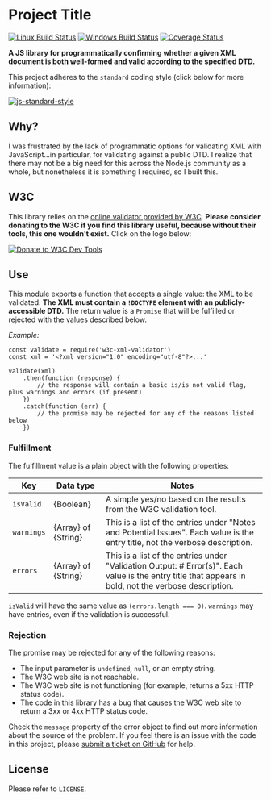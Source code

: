 # Project Title

[![Linux Build Status](https://img.shields.io/travis/DPassarelli/w3c-xml-validator/master?label=Linux%20build&logo=travis)](https://travis-ci.org/DPassarelli/w3c-xml-validator)
[![Windows Build Status](https://img.shields.io/appveyor/build/DPassarelli/w3c-xml-validator/master?label=Windows%20build&logo=appveyor)](https://ci.appveyor.com/project/DPassarelli/w3c-xml-validator)
[![Coverage Status](https://img.shields.io/coveralls/github/DPassarelli/w3c-xml-validator/master?logo=coveralls)](https://coveralls.io/github/DPassarelli/w3c-xml-validator?branch=master)

**A JS library for programmatically confirming whether a given XML document is both well-formed and valid according to the specified DTD.**

This project adheres to the `standard` coding style (click below for more information):

[![js-standard-style](https://cdn.rawgit.com/feross/standard/master/badge.svg)](https://github.com/feross/standard#javascript-standard-style)

## Why?

I was frustrated by the lack of programmatic options for validating XML with JavaScript...in particular, for validating against a public DTD. I realize that there may not be a big need for this across the Node.js community as a whole, but nonetheless it is something I required, so I built this.

## W3C

This library relies on the [online validator provided by W3C](https://validator.w3.org). **Please consider donating to the W3C if you find this library useful, because without their tools, this one wouldn't exist.** Click on the logo below:

[![Donate to W3C Dev Tools](https://www.w3.org/QA/Tools/I_heart_validator_lg)](http://w3.org/support/donate/?recipient=w3cdevs)

## Use

This module exports a function that accepts a single value: the XML to be validated. **The XML must contain a `!DOCTYPE` element with an publicly-accessible DTD.** The return value is a `Promise` that will be fulfilled or rejected with the values described below.

_Example:_

```(javascript)
const validate = require('w3c-xml-validator')
const xml = '<?xml version="1.0" encoding="utf-8"?>...'

validate(xml)
    .then(function (response) {
        // the response will contain a basic is/is not valid flag, plus warnings and errors (if present)
    })
    .catch(function (err) {
        // the promise may be rejected for any of the reasons listed below    
    })
```

### Fulfillment

The fulfillment value is a plain object with the following properties:

| Key | Data type | Notes |
|-----|-----------|-------|
| `isValid` | {Boolean} | A simple yes/no based on the results from the W3C validation tool. |
| `warnings` | {Array} of {String} | This is a list of the entries under "Notes and Potential Issues". Each value is the entry title, not the verbose description. |
| `errors` | {Array} of {String} | This is a list of the entries under "Validation Output: # Error(s)". Each value is the entry title that appears in bold, not the verbose description. |

`isValid` will have the same value as `(errors.length === 0)`. `warnings` may have entries, even if the validation is successful.

### Rejection

The promise may be rejected for any of the following reasons:

* The input parameter is `undefined`, `null`, or an empty string.
* The W3C web site is not reachable.
* The W3C web site is not functioning (for example, returns a 5xx HTTP status code).
* The code in this library has a bug that causes the W3C web site to return a 3xx or 4xx HTTP status code.

Check the `message` property of the error object to find out more information about the source of the problem. If you feel there is an issue with the code in this project, please [submit a ticket on GitHub](https://github.com/DPassarelli/w3c-xml-validator/issues) for help.

## License

Please refer to `LICENSE`.
